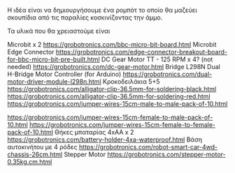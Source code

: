 Η ιδέα είναι να δημιουργήσουμε ένα ρομπότ το οποίο θα μαζεύει σκουπίδια από τις παραλίες κοσκινίζοντας την άμμο.

Τα υλικά που θα χρειαστούμε είναι

Microbit x 2
https://grobotronics.com/bbc-micro-bit-board.html
Microbit Edge Connector
https://grobotronics.com/edge-connector-breakout-board-for-bbc-micro-bit-pre-built.html
DC Gear Motor TT - 125 RPM x 4? (not needed)
https://grobotronics.com/dc-gear-motor.html
Bridge L298N Dual H-Bridge Motor Controller (for Arduino)
https://grobotronics.com/dual-motor-driver-module-l298n.html
Κροκοδειλάκια 5+5
https://grobotronics.com/alligator-clip-36.5mm-for-soldering-black.html
https://grobotronics.com/alligator-clip-36.5mm-for-soldering-red.html
https://grobotronics.com/jumper-wires-15cm-male-to-male-pack-of-10.html

https://grobotronics.com/jumper-wires-15cm-female-to-male-pack-of-10.html
https://grobotronics.com/jumper-wires-15cm-female-to-female-pack-of-10.html
Θήκες μπαταρίας 4xΑΑ x 2
https://grobotronics.com/battery-holder-4xa-waterproof.html
Βάση αυτοκινήτου με 4 ρόδες
https://grobotronics.com/robot-smart-car-4wd-chassis-26cm.html
Stepper Motor
https://grobotronics.com/stepper-motor-0.35kg.cm.html












